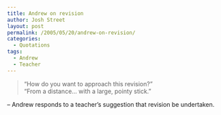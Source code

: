 ```yaml
---
title: Andrew on revision
author: Josh Street
layout: post
permalink: /2005/05/20/andrew-on-revision/
categories:
  - Quotations
tags:
  - Andrew
  - Teacher
---
```

> &#8220;How do you want to approach this revision?&#8221;  
> &#8220;From a distance&#8230; with a large, pointy stick.&#8221;

&#8211; Andrew responds to a teacher&#8217;s suggestion that revision be undertaken.